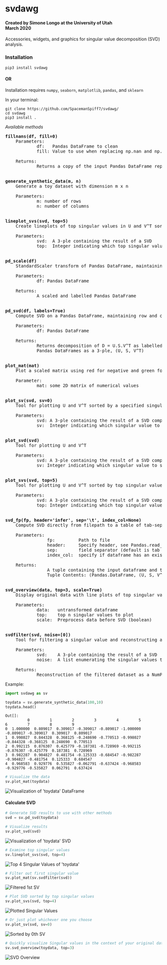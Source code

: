 # svdawg

#### Created by Simone Longo at the University of Utah<br/>March 2020

Accessories, widgets, and graphics for singular value decomposition (SVD) analysis.

### Installation

```bash
pip3 install svdawg
```

#### OR

Installation requires `numpy`, `seaborn`, `matplotlib`, `pandas`, and `sklearn`

In your terminal:
```
git clone https://github.com/SpacemanSpiff7/svdawg/
cd svdawg
pip3 install .
```

*Available methods*
<pre>
<b>fillnans(df, fill=0)</b>
    Parameters:
            df:   Pandas DataFrame to clean
            fill: Value to use when replacing np.nan and np.inf (default=0)

    Returns:
            Returns a copy of the input Pandas DataFrame replacing all np.nan and np.inf with the specified value


<b>generate_synthetic_data(m, n)</b>
    Generate a toy dataset with dimension m x n

    Parameters:
            m: number of rows
            n: number of columns


<b>lineplot_svs(svd, top=5)</b>
    Create lineplots of top singular values in U and V^T sorted and unsorted

    Parameters:
            svd:  A 3-ple containing the result of a SVD
            top:  Integer indicating which top singular values to include


<b>pd_scale(df)</b>
    StandardScaler transform of Pandas DataFrame, maintaining row and column labels.

    Parameters:
            df: Pandas DataFrame

    Returns:
            A scaled and labelled Pandas DataFrame


<b>pd_svd(df, labels=True)</b>
    Compute SVD on a Pandas DataFrame, maintaining row and column labels.

    Parameters:
            df: Pandas DataFrame

    Returns:
            Returns decomposition of D = U.S.V^T as labelled
            Pandas DataFrames as a 3-ple, (U, S, V^T)


<b>plot_mat(mat)</b>
    Plot a scaled matrix using red for negative and green for positive values

    Parameter:
            mat: some 2D matrix of numerical values


<b>plot_sv(svd, sv=0)</b>
    Tool for plotting U and V^T sorted by a specified singular value

    Parameters:
            svd: A 3-ple containing the result of a SVD computed by 'pd_svd'
            sv:  Integer indicating which singular value to sort by


<b>plot_svd(svd)</b>
    Tool for plotting U and V^T

    Parameters:
            svd: A 3-ple containing the result of a SVD computed by 'pd_svd'
            sv: Integer indicating which singular value to sort by
            
            
<b>plot_svs(svd, top=5)</b>
    Tool for plotting U and V^T sorted by top singular values

    Parameters:
            svd: A 3-ple containing the result of a SVD computed by 'pd_svd'
            top: Integer indicating which top singular values to sort by


<b>svd_fp(fp, header='infer', sep='\t', index_col=None)</b>
    Compute SVD directly from filepath to a table of tab-separated numerical values
    
    Parameters:
                fp:         Path to file
                header:     Specify header, see Pandas.read_csv documentation for default option
                sep:        field separator (default is tab separated). NOTE: this is different than default Pandas behavior
                index_col:  specify if dataframe has an existing index (see default Pandas.read_csv documentation)

    Returns:
                A tuple containing the input dataframe and the result of a SVD on the data
                Tuple Contents: (Pandas.DataFrame, (U, S, V^T))


<b>svd_overview(data, top=3, scale=True)</b>
    Display original data with line plots of top singular values from V^T and U

    Parameters:
            data:   untransformed dataframe
            top:    top n singular values to plot
            scale:  Preprocess data before SVD (boolean)


<b>svdfilter(svd, noise=[0])</b>
    Tool for filtering a singular value and reconstructing a data set

    Parameters:
            svd:    A 3-ple containing the result of a SVD
            noise:  A list enumerating the singular values to set to 0

    Returns:
            Reconstruction of the filtered dataset as a NumPy array
</pre>

Example:
```python
import svdawg as sv

toydata = sv.generate_synthetic_data(100,10)
toydata.head()
```

```
Out[]:
          0         1         2         3         4         5         6         7         8         9
0  1.000000  0.809017  0.309017 -0.309017 -0.809017 -1.000000 -0.809017 -0.309017  0.309017  0.809017
1  0.998027  0.844328  0.368125 -0.248690 -0.770513 -0.998027 -0.844328 -0.368125  0.248690  0.770513
2  0.992115  0.876307  0.425779 -0.187381 -0.728969 -0.992115 -0.876307 -0.425779  0.187381  0.728969
3  0.982287  0.904827  0.481754 -0.125333 -0.684547 -0.982287 -0.904827 -0.481754  0.125333  0.684547
4  0.968583  0.929776  0.535827 -0.062791 -0.637424 -0.968583 -0.929776 -0.535827  0.062791  0.637424
```

```python
# Visualize the data
sv.plot_mat(toydata)
```

![Visualization of 'toydata' DataFrame](https://github.com/SpacemanSpiff7/images/blob/master/toydata_vis.png)


#### Calculate SVD
```python
# Generate SVD results to use with other methods
svd = sv.pd_svd(toydata)

# Visualize results
sv.plot_svd(svd)
```

![Visualization of 'toydata' SVD](https://github.com/SpacemanSpiff7/images/blob/master/plot_svd_example.png)

```python
# Examine top singular values
sv.lineplot_svs(svd, top=4)
```

![Top 4 Singular Values of 'toydata'](https://github.com/SpacemanSpiff7/images/blob/master/lineplot_svs_example.png)

```python
# Filter out first singular value
sv.plot_mat(sv.svdfilter(svd))
```

![Filtered 1st SV](https://github.com/SpacemanSpiff7/images/blob/master/svdfilter_example.png)

```python
# Plot SVD sorted by top singular values
sv.plot_svs(svd, top=4)
```

![Plotted Singular Values](https://github.com/SpacemanSpiff7/images/blob/master/plot_svs_example.png)

```python
# Or just plot whichever one you choose
sv.plot_sv(svd, sv=0)
```

![Sorted by 0th SV](https://github.com/SpacemanSpiff7/images/blob/master/single_sv.png)


```python
# Quickly visualize Singular values in the context of your original data
sv.svd_overview(toydata, top=3)
```

![SVD Overview](https://github.com/SpacemanSpiff7/images/blob/master/Screen%20Shot%202020-03-20%20at%208.05.44%20AM.png)
